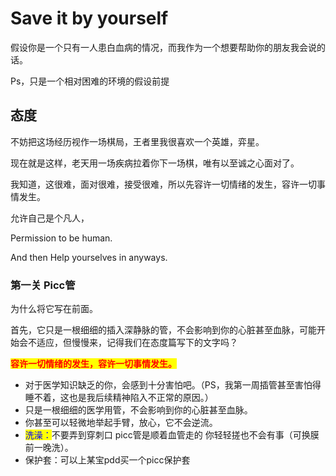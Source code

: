 # Save it by yourself

假设你是一个只有一人患白血病的情况，而我作为一个想要帮助你的朋友我会说的话。

Ps，只是一个相对困难的环境的假设前提

## 态度

不妨把这场经历视作一场棋局，王者里我很喜欢一个英雄，弈星。

现在就是这样，老天用一场疾病拉着你下一场棋，唯有以至诚之心面对了。

我知道，这很难，面对很难，接受很难，所以先容许一切情绪的发生，容许一切事情发生。

允许自己是个凡人，

Permission to be human.

And then Help yourselves in anyways.

### **第一关 Picc管**

为什么将它写在前面。

首先，它只是一根细细的插入深静脉的管，不会影响到你的心脏甚至血脉，可能开始会不适应，但慢慢来，记得我们在态度篇写下的文字吗？

<mark style="color:red;">**容许一切情绪的发生，容许一切事情发生。**</mark>

* 对于医学知识缺乏的你，会感到十分害怕吧。（PS，我第一周插管甚至害怕得睡不着，这也是我后续精神陷入不正常的原因。）
* 只是一根细细的医学用管，不会影响到你的心脏甚至血脉。
* 你甚至可以轻微地举起手臂，放心，它不会逆流。
* <mark style="color:blue;">洗澡：</mark>不要弄到穿刺口 picc管是顺着血管走的 你轻轻搓也不会有事（可换膜前一晚洗）。
* 保护套：可以上某宝pdd买一个picc保护套







